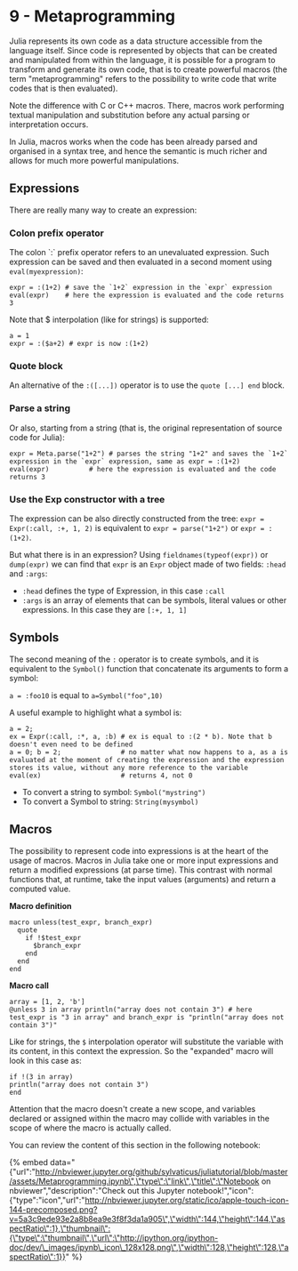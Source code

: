 # 9 - Metaprogramming

Julia represents its own code as a data structure accessible from the language itself. Since code is represented by objects that can be created and manipulated from within the language, it is possible for a program to transform and generate its own code, that is to create powerful macros \(the term "metaprogramming" refers to the possibility to write code that write codes that is then evaluated\).

Note the difference with C or C++ macros. There, macros work performing textual manipulation and substitution before any actual parsing or interpretation occurs.

In Julia, macros works when the code has been already parsed and organised in a syntax tree, and hence the semantic is much richer and allows for much more powerful manipulations.

## Expressions

There are really many way to create an expression:

### Colon prefix operator

The colon \`:\` prefix operator refers to an unevaluated expression. Such expression can be saved and then evaluated in a second moment using `eval(myexpression)`:

```text
expr = :(1+2) # save the `1+2` expression in the `expr` expression
eval(expr)    # here the expression is evaluated and the code returns 3
```

Note that $ interpolation \(like for strings\) is supported:

```text
a = 1
expr = :($a+2) # expr is now :(1+2)
```

### Quote block

An alternative of the `:([...])` operator is to use the `quote [...] end` block.

### Parse a string

Or also, starting from a string \(that is, the original representation of source code for Julia\):

```text
expr = Meta.parse("1+2") # parses the string "1+2" and saves the `1+2` expression in the `expr` expression, same as expr = :(1+2)
eval(expr)          # here the expression is evaluated and the code returns 3
```

### Use the Exp constructor with a tree

The expression can be also directly constructed from the tree: `expr = Expr(:call, :+, 1, 2)` is equivalent to `expr = parse("1+2")` or `expr = :(1+2)`.

But what there is in an expression?  Using `fieldnames(typeof(expr))` or `dump(expr)` we can find that `expr` is an `Expr` object made of two fields: `:head` and `:args`:

* `:head` defines the type of Expression, in this case `:call`
* `:args` is an array of elements that can be symbols, literal values or other expressions. In this case they are `[:+, 1, 1]`

## Symbols

The second meaning of the `:` operator is to create symbols, and it is equivalent to the `Symbol()` function that concatenate its arguments to form a symbol:

`a = :foo10` is equal to `a=Symbol("foo",10)`

A useful example to highlight what a symbol is:

```text
a = 2;
ex = Expr(:call, :*, a, :b) # ex is equal to :(2 * b). Note that b doesn't even need to be defined
a = 0; b = 2;               # no matter what now happens to a, as a is evaluated at the moment of creating the expression and the expression stores its value, without any more reference to the variable
eval(ex)                    # returns 4, not 0
```

* To convert a string to symbol: `Symbol("mystring")`
* To convert a Symbol to string: `String(mysymbol)`

## Macros

The possibility to represent code into expressions is at the heart of the usage of macros. Macros in Julia take one or more input expressions and return a modified expressions \(at parse time\). This contrast with normal functions that, at runtime, take the input values \(arguments\) and return a computed value.

**Macro definition**

```text
macro unless(test_expr, branch_expr)
  quote
    if !$test_expr
      $branch_expr
    end
  end
end
```

**Macro call**

```text
array = [1, 2, 'b']
@unless 3 in array println("array does not contain 3") # here test_expr is "3 in array" and branch_expr is "println("array does not contain 3")"
```

Like for strings, the `$` interpolation operator will substitute the variable with its content, in this context the expression. So the "expanded" macro will look in this case as:

```text
if !(3 in array)
println("array does not contain 3")
end
```

Attention that the macro doesn't create a new scope, and variables declared or assigned within the macro may collide with variables in the scope of where the macro is actually called.

You can review the content of this section in the following notebook:

{% embed data="{\"url\":\"http://nbviewer.jupyter.org/github/sylvaticus/juliatutorial/blob/master/assets/Metaprogramming.ipynb\",\"type\":\"link\",\"title\":\"Notebook on nbviewer\",\"description\":\"Check out this Jupyter notebook!\",\"icon\":{\"type\":\"icon\",\"url\":\"http://nbviewer.jupyter.org/static/ico/apple-touch-icon-144-precomposed.png?v=5a3c9ede93e2a8b8ea9e3f8f3da1a905\",\"width\":144,\"height\":144,\"aspectRatio\":1},\"thumbnail\":{\"type\":\"thumbnail\",\"url\":\"http://ipython.org/ipython-doc/dev/\_images/ipynb\_icon\_128x128.png\",\"width\":128,\"height\":128,\"aspectRatio\":1}}" %}

